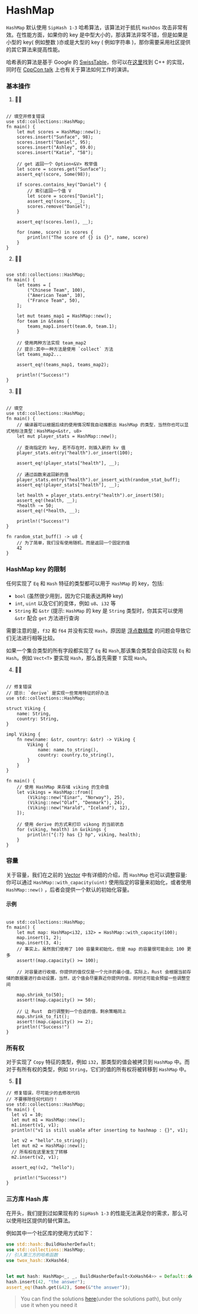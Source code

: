 # HashMap

`HashMap` 默认使用 `SipHash 1-3` 哈希算法，该算法对于抵抗 `HashDos` 攻击非常有效。在性能方面，如果你的 key 是中型大小的，那该算法非常不错，但是如果是小型的 key( 例如整数 )亦或是大型的 key ( 例如字符串 )，那你需要采用社区提供的其它算法来提高性能。

哈希表的算法是基于 Google 的 [SwissTable](https://abseil.io/blog/20180927-swisstables)，你可以在[这里](https://github.com/abseil/abseil-cpp/blob/master/absl/container/internal/raw_hash_set.h)找到 C++ 的实现，同时在 [CppCon talk](https://www.youtube.com/watch?v=ncHmEUmJZf4) 上也有关于算法如何工作的演讲。

### 基本操作

1. 🌟🌟

```rust,editable

// 填空并修复错误
use std::collections::HashMap;
fn main() {
    let mut scores = HashMap::new();
    scores.insert("Sunface", 98);
    scores.insert("Daniel", 95);
    scores.insert("Ashley", 69.0);
    scores.insert("Katie", "58");

    // get 返回一个 Option<&V> 枚举值
    let score = scores.get("Sunface");
    assert_eq!(score, Some(98));

    if scores.contains_key("Daniel") {
        // 索引返回一个值 V
        let score = scores["Daniel"];
        assert_eq!(score, __);
        scores.remove("Daniel");
    }

    assert_eq!(scores.len(), __);

    for (name, score) in scores {
        println!("The score of {} is {}", name, score)
    }
}
```

2. 🌟🌟

```rust,editable

use std::collections::HashMap;
fn main() {
    let teams = [
        ("Chinese Team", 100),
        ("American Team", 10),
        ("France Team", 50),
    ];

    let mut teams_map1 = HashMap::new();
    for team in &teams {
        teams_map1.insert(team.0, team.1);
    }

    // 使用两种方法实现 team_map2
    // 提示:其中一种方法是使用 `collect` 方法
    let teams_map2...

    assert_eq!(teams_map1, teams_map2);

    println!("Success!")
}
```

3. 🌟🌟

```rust,editable

// 填空
use std::collections::HashMap;
fn main() {
    // 编译器可以根据后续的使用情况帮我自动推断出 HashMap 的类型，当然你也可以显式地标注类型：HashMap<&str, u8>
    let mut player_stats = HashMap::new();

    // 查询指定的 key, 若不存在时，则插入新的 kv 值
    player_stats.entry("health").or_insert(100);

    assert_eq!(player_stats["health"], __);

    // 通过函数来返回新的值
    player_stats.entry("health").or_insert_with(random_stat_buff);
    assert_eq!(player_stats["health"], __);

    let health = player_stats.entry("health").or_insert(50);
    assert_eq!(health, __);
    *health -= 50;
    assert_eq!(*health, __);

    println!("Success!")
}

fn random_stat_buff() -> u8 {
    // 为了简单，我们没有使用随机，而是返回一个固定的值
    42
}
```

### HashMap key 的限制

任何实现了 `Eq` 和 `Hash` 特征的类型都可以用于 `HashMap` 的 key，包括:

- `bool` (虽然很少用到，因为它只能表达两种 key)
- `int`, `uint` 以及它们的变体，例如 `u8`、`i32` 等
- `String` 和 `&str` (提示: `HashMap` 的 key 是 `String` 类型时，你其实可以使用 `&str` 配合 `get` 方法进行查询

需要注意的是，`f32` 和 `f64` 并没有实现 `Hash`，原因是 [浮点数精度](https://en.wikipedia.org/wiki/Floating-point_arithmetic#Accuracy_problems) 的问题会导致它们无法进行相等比较。

如果一个集合类型的所有字段都实现了 `Eq` 和 `Hash`,那该集合类型会自动实现 `Eq` 和 `Hash`。例如 `Vect<T>` 要实现 `Hash`，那么首先需要 `T` 实现 `Hash`。

4. 🌟🌟

```rust,editable

// 修复错误
// 提示: `derive` 是实现一些常用特征的好办法
use std::collections::HashMap;

struct Viking {
    name: String,
    country: String,
}

impl Viking {
    fn new(name: &str, country: &str) -> Viking {
        Viking {
            name: name.to_string(),
            country: country.to_string(),
        }
    }
}

fn main() {
    // 使用 HashMap 来存储 viking 的生命值
    let vikings = HashMap::from([
        (Viking::new("Einar", "Norway"), 25),
        (Viking::new("Olaf", "Denmark"), 24),
        (Viking::new("Harald", "Iceland"), 12),
    ]);

    // 使用 derive 的方式来打印 vikong 的当前状态
    for (viking, health) in &vikings {
        println!("{:?} has {} hp", viking, health);
    }
}
```

### 容量

关于容量，我们在之前的 [Vector](https://zh.practice.rs/collections/vector.html#容量) 中有详细的介绍，而 `HashMap` 也可以调整容量: 你可以通过 `HashMap::with_capacity(uint)` 使用指定的容量来初始化，或者使用 `HashMap::new()` ，后者会提供一个默认的初始化容量。

#### 示例

```rust,editable

use std::collections::HashMap;
fn main() {
    let mut map: HashMap<i32, i32> = HashMap::with_capacity(100);
    map.insert(1, 2);
    map.insert(3, 4);
    // 事实上，虽然我们使用了 100 容量来初始化，但是 map 的容量很可能会比 100 更多
    assert!(map.capacity() >= 100);

    // 对容量进行收缩，你提供的值仅仅是一个允许的最小值，实际上，Rust 会根据当前存储的数据量进行自动设置，当然，这个值会尽量靠近你提供的值，同时还可能会预留一些调整空间

    map.shrink_to(50);
    assert!(map.capacity() >= 50);

    // 让 Rust  自行调整到一个合适的值，剩余策略同上
    map.shrink_to_fit();
    assert!(map.capacity() >= 2);
    println!("Success!")
}
```

### 所有权

对于实现了 `Copy` 特征的类型，例如 `i32`，那类型的值会被拷贝到 `HashMap` 中。而对于有所有权的类型，例如 `String`，它们的值的所有权将被转移到 `HashMap` 中。

5. 🌟🌟

```rust,editable
// 修复错误，尽可能少的去修改代码
// 不要移除任何代码行！
use std::collections::HashMap;
fn main() {
  let v1 = 10;
  let mut m1 = HashMap::new();
  m1.insert(v1, v1);
  println!("v1 is still usable after inserting to hashmap : {}", v1);

  let v2 = "hello".to_string();
  let mut m2 = HashMap::new();
  // 所有权在这里发生了转移
  m2.insert(v2, v1);

  assert_eq!(v2, "hello");

   println!("Success!")
}
```

### 三方库 Hash 库

在开头，我们提到过如果现有的 `SipHash 1-3` 的性能无法满足你的需求，那么可以使用社区提供的替代算法。

例如其中一个社区库的使用方式如下：

```rust
use std::hash::BuildHasherDefault;
use std::collections::HashMap;
// 引入第三方的哈希函数
use twox_hash::XxHash64;


let mut hash: HashMap<_, _, BuildHasherDefault<XxHash64>> = Default::default();
hash.insert(42, "the answer");
assert_eq!(hash.get(&42), Some(&"the answer"));
```

> You can find the solutions [here](https://github.com/sunface/rust-by-practice)(under the solutions path), but only use it when you need it
